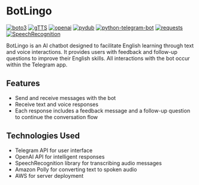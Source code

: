 # BotLingo

[![boto3](https://img.shields.io/badge/boto3-1.34.14-yellow)](https://pypi.org/project/boto3/)
[![gTTS](https://img.shields.io/badge/gTTS-2.5.0-green)](https://pypi.org/project/gTTS/)
[![openai](https://img.shields.io/badge/openai-0.28.1-blue)](https://pypi.org/project/openai/)
[![pydub](https://img.shields.io/badge/pydub-0.25.1-orange)](https://pypi.org/project/pydub/)
[![python-telegram-bot](https://img.shields.io/badge/python--telegram--bot-20.7-brightgreen)](https://pypi.org/project/python-telegram-bot/)
[![requests](https://img.shields.io/badge/requests-2.31.0-purple)](https://pypi.org/project/requests/)
[![SpeechRecognition](https://img.shields.io/badge/SpeechRecognition-3.10.1-red)](https://pypi.org/project/SpeechRecognition/)

BotLingo is an AI chatbot designed to facilitate English learning through text and voice interactions. It provides users with feedback and follow-up questions to improve their English skills. All interactions with the bot occur within the Telegram app.

## Features

- Send and receive messages with the bot
- Receive text and voice responses
- Each response includes a feedback message and a follow-up question to continue the conversation flow

## Technologies Used

- Telegram API for user interface
- OpenAI API for intelligent responses
- SpeechRecognition library for transcribing audio messages
- Amazon Polly for converting text to spoken audio
- AWS for server deployment
